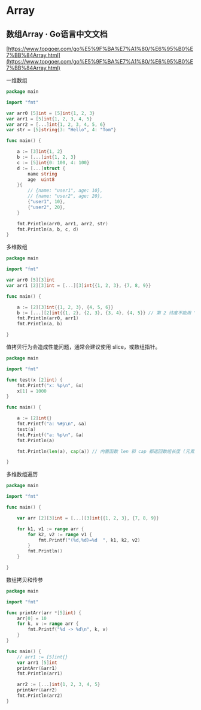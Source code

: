 # Array

## 数组Array · Go语言中文文档

[https://www.topgoer.com/go%E5%9F%BA%E7%A1%80/%E6%95%B0%E7%BB%84Array.html](https://www.topgoer.com/go%E5%9F%BA%E7%A1%80/%E6%95%B0%E7%BB%84Array.html)

一维数组

```go
package main

import "fmt"

var arr0 [5]int = [5]int{1, 2, 3}
var arr1 = [5]int{1, 2, 3, 4, 5}
var arr2 = [...]int{1, 2, 3, 4, 5, 6}
var str = [5]string{3: "Hello", 4: "Tom"}

func main() {

	a := [3]int{1, 2}
	b := [...]int{1, 2, 3}
	c := [5]int{0: 100, 4: 100}
	d := [...]struct {
		name string
		age  uint8
	}{
		// {name: "user1", age: 10},
		// {name: "user2", age: 20},
		{"user1", 10},
		{"user2", 20},
	}

	fmt.Println(arr0, arr1, arr2, str)
	fmt.Println(a, b, c, d)
}
```

多维数组

```go
package main

import "fmt"

var arr0 [5][3]int
var arr1 [2][3]int = [...][3]int{{1, 2, 3}, {7, 8, 9}}

func main() {

	a := [2][3]int{{1, 2, 3}, {4, 5, 6}}
	b := [...][2]int{{1, 2}, {2, 3}, {3, 4}, {4, 5}} // 第 2 纬度不能用 "..."。
	fmt.Println(arr0, arr1)
	fmt.Println(a, b)

}

```

值拷贝行为会造成性能问题，通常会建议使用 slice，或数组指针。

```go
package main

import "fmt"

func test(x [2]int) {
	fmt.Printf("x: %p\n", &x)
	x[1] = 1000
}

func main() {

	a := [2]int{}
	fmt.Printf("a: %#p\n", &a)
	test(a)
	fmt.Printf("a: %p\n", &a)
	fmt.Println(a)

	fmt.Println(len(a), cap(a)) // 内置函数 len 和 cap 都返回数组长度 (元素数量)。

}

```

多维数组遍历

```go
package main

import "fmt"

func main() {

	var arr [2][3]int = [...][3]int{{1, 2, 3}, {7, 8, 9}}

	for k1, v1 := range arr {
		for k2, v2 := range v1 {
			fmt.Printf("(%d,%d)=%d	", k1, k2, v2)
		}
		fmt.Println()
	}

}

```

数组拷贝和传参

```go
package main

import "fmt"

func printArr(arr *[5]int) {
	arr[0] = 10
	for k, v := range arr {
		fmt.Printf("%d -> %d\n", k, v)
	}
}

func main() {
	// arr1 := [5]int{}
	var arr1 [5]int
	printArr(&arr1)
	fmt.Println(arr1)

	arr2 := [...]int{1, 2, 3, 4, 5}
	printArr(&arr2)
	fmt.Println(arr2)
}

```
